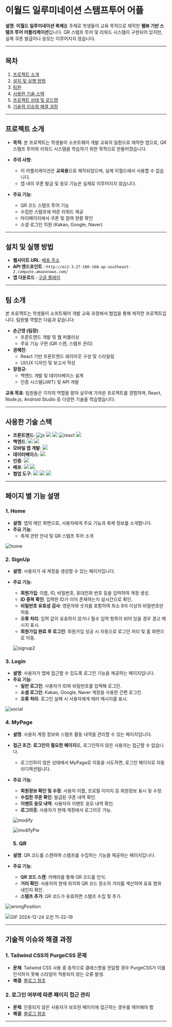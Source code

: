 # 이월드 일루미네이션 스탬프투어 어플

**설명**: **이월드 일루미네이션 축제**를 주제로 학생들이 교육 목적으로 제작한 **웹뷰 기반 스탬프 투어 어플리케이션**입니다. QR 스탬프 투어 및 리워드 시스템이 구현되어 있지만, 실제 쿠폰 발급이나 응모는 이루어지지 않습니다.

---

## 목차

1. [프로젝트 소개](#프로젝트-소개)
2. [설치 및 실행 방법](#설치-및-실행-방법)
3. [팀원](#팀원)
4. [사용한 기술 스택](#사용한-기술-스택)
5. [프로젝트 상태 및 로드맵](#프로젝트-상태-및-로드맵)
6. [기술적 이슈와 해결 과정](#기술적-이슈와-해결-과정)

---

## 프로젝트 소개

- **목적**: 본 프로젝트는 학생들이 소프트웨어 개발 교육의 일환으로 제작한 앱으로, QR 스탬프 투어와 리워드 시스템을 학습하기 위한 목적으로 만들어졌습니다.

- **주의 사항**:

  - 이 어플리케이션은 **교육용**으로 제작되었으며, 실제 이월드에서 사용할 수 없습니다.
  - 앱 내의 쿠폰 발급 및 응모 기능은 실제로 이루어지지 않습니다.

- **주요 기능**:
  - QR 코드 스탬프 투어 기능
  - 수집한 스탬프에 따른 리워드 제공
  - 마이페이지에서 쿠폰 및 참여 현황 확인
  - 소셜 로그인 지원 (Kakao, Google, Naver)

---

## 설치 및 실행 방법

- **웹사이트 URL**: [배포 주소](https://eworld-illumination.netlify.app/)
- **API 엔드포인트** : `http://ec2-3-27-186-168.ap-southeast-2.compute.amazonaws.com/`
- **앱 다운로드** : [구글 플레이](https://play.google.com/store/apps/details?id=com.luminote.eworld)

---

## 팀 소개

본 프로젝트는 학생들이 소프트웨어 개발 교육 과정에서 협업을 통해 제작한 프로젝트입니다. 팀원별 역할은 다음과 같습니다:

- **손근영 (팀장)**:
  - 프론트엔드 개발 및 웹 퍼블리싱
  - 주요 기능 구현 (QR 스캔, 스탬프 관리)
- **권혜진**:
  - React 기반 프론트엔드 레이아웃 구성 및 스타일링
  - UI/UX 디자인 및 보고서 작성
- **장정규**:
  - 백엔드 개발 및 데이터베이스 설계
  - 인증 시스템(JWT) 및 API 개발

**교육 목표**: 팀원들은 각자의 역할을 맡아 실무에 가까운 프로젝트를 경험하며, React, Node.js, Android Studio 등 다양한 기술을 학습했습니다.

---

## 사용한 기술 스택

- **프론트엔드**: ![js](https://img.shields.io/badge/JavaScript-F7DF1E?style=for-the-badge&logo=JavaScript&logoColor=white) ![](https://img.shields.io/badge/HTML5-E34F26?style=for-the-badge&logo=html5&logoColor=white) ![](https://img.shields.io/badge/CSS3-1572B6?style=for-the-badge&logo=css3&logoColor=white) ![react](https://img.shields.io/badge/React-20232A?style=for-the-badge&logo=react&logoColor=61DAFB) ![](https://img.shields.io/badge/Tailwind_CSS-38B2AC?style=for-the-badge&logo=tailwind-css&logoColor=white)
- **백엔드**: ![](https://img.shields.io/badge/Node.js-43853D?style=for-the-badge&logo=node.js&logoColor=white) ![](https://img.shields.io/badge/Express.js-404D59?style=for-the-badge) ![]()
- **모바일 앱 개발**: ![](https://img.shields.io/badge/Android_Studio-3DDC84?style=for-the-badge&logo=android-studio&logoColor=white)
- **데이터베이스**: ![](https://img.shields.io/badge/MySQL-00000F?style=for-the-badge&logo=mysql&logoColor=white)
- **인증**: ![](https://img.shields.io/badge/json%20web%20tokens-323330?style=for-the-badge&logo=json-web-tokens&logoColor=pink)
- **배포**: ![](https://img.shields.io/badge/Netlify-00C7B7?style=for-the-badge&logo=netlify&logoColor=white) ![](https://img.shields.io/badge/Amazon_AWS-232F3E?style=for-the-badge&logo=amazon-aws&logoColor=white)
- **협업 도구**: ![](https://img.shields.io/badge/GIT-E44C30?style=for-the-badge&logo=git&logoColor=white) ![](https://img.shields.io/badge/GitHub-100000?style=for-the-badge&logo=github&logoColor=white) ![](https://img.shields.io/badge/Notion-000000?style=for-the-badge&logo=notion&logoColor=white)

---

## 페이지 별 기능 설명

### 1. **Home**

- **설명**: 앱의 메인 화면으로, 사용자에게 주요 기능과 축제 정보를 소개합니다.
- **주요 기능**:
  - 축제 관련 안내 및 QR 스탬프 투어 소개

![home](https://github.com/user-attachments/assets/d44533bd-d26d-44a1-9f34-016172ef1110)

### 2. **SignUp**

- **설명**: 사용자가 새 계정을 생성할 수 있는 페이지입니다.
- **주요 기능**:

  - **회원가입**: 이름, ID, 비밀번호, 휴대전화 번호 등을 입력하여 계정 생성.
  - **ID 중복 확인**: 입력한 ID가 이미 존재하는지 실시간으로 확인.
  - **비밀번호 유효성 검사**: 영문자와 숫자를 포함하여 최소 8자 이상의 비밀번호만 허용.
  - **오류 처리**: 입력 값이 유효하지 않거나 필수 입력 항목이 비어 있을 경우 경고 메시지 표시.
  - **회원가입 완료 후 로그인**: 회원가입 성공 시 자동으로 로그인 처리 및 홈 화면으로 이동.

  ![signup2](https://github.com/user-attachments/assets/86f918f4-69f7-4f91-bad6-00af32a046c5)

### 3. **Login**

- **설명**: 사용자가 앱에 접근할 수 있도록 로그인 기능을 제공하는 페이지입니다.
- **주요 기능**:
  - **일반 로그인**: 사용자가 ID와 비밀번호를 입력해 로그인.
  - **소셜 로그인**: Kakao, Google, Naver 계정을 사용한 간편 로그인.
  - **오류 처리**: 로그인 실패 시 사용자에게 에러 메시지를 표시.

![social](https://github.com/user-attachments/assets/567afc4b-9294-4272-b381-f6466fd4d833)

### 4. **MyPage**

- **설명**: 사용자 계정 정보와 스탬프 활동 내역을 관리할 수 있는 페이지입니다.
- **접근 조건**: **로그인이 필요한 페이지**로, 로그인하지 않은 사용자는 접근할 수 없습니다.

  - 로그인하지 않은 상태에서 MyPage로 이동을 시도하면, 로그인 페이지로 자동 리디렉션됩니다.

- **주요 기능**:

  - **회원정보 확인 및 수정**: 사용자 이름, 프로필 이미지 등 회원정보 표시 및 수정.
  - **수집한 쿠폰 확인**: 발급된 쿠폰 내역 확인.
  - **이벤트 응모 내역**: 사용자의 이벤트 응모 내역 확인.
  - **로그아웃**: 사용자가 현재 계정에서 로그아웃 가능.

  ![modify](https://github.com/user-attachments/assets/f285d203-6293-4a1b-af36-28a5e6431977)

  ![modifyPw](https://github.com/user-attachments/assets/79fde302-f3d2-4fb4-832c-0fe2599a2f84)

  ### 5. **QR**

- **설명**: QR 코드를 스캔하여 스탬프를 수집하는 기능을 제공하는 페이지입니다.
- **주요 기능**:
  - **QR 코드 스캔**: 카메라를 통해 QR 코드를 인식.
  - **거리 확인**: 사용자의 현재 위치와 QR 코드 장소의 거리를 계산하여 유효 범위 내인지 확인.
  - **스탬프 추가**: QR 코드가 유효하면 스탬프 수집 및 추가.

![wrongPosition](https://github.com/user-attachments/assets/fecc7c22-dd94-4add-9c27-0705101f43f1)

![GIF 2024-12-24 오전 11-32-19](https://github.com/user-attachments/assets/fc227403-0e4d-4b0e-baab-57168209e325)


---

## 기술적 이슈와 해결 과정

### 1. **Tailwind CSS의 PurgeCSS 문제**

- **문제**: Tailwind CSS 사용 중 동적으로 클래스명을 전달할 경우 PurgeCSS가 이를 인식하지 못해 스타일이 적용되지 않는 오류 발생.
- **해결**: [블로그 참조](https://velog.io/@llllll18/React-Tailwind-CSS-%EB%AC%B8%EC%A0%9C%ED%95%B4%EA%B2%B0-1-2revefvt)

### 2. 로그인 여부에 따른 페이지 접근 관리

- **문제**: 인증되지 않은 사용자가 보호된 페이지에 접근하는 경우를 제어해야 함
- **해결**: [블로그 참조](https://velog.io/@llllll18/React-Protected-Router%EB%A1%9C-%EB%A1%9C%EA%B7%B8%EC%9D%B8-%EC%97%AC%EB%B6%80%EC%97%90-%EB%94%B0%EB%A5%B8-%ED%8E%98%EC%9D%B4%EC%A7%80-%EC%A0%91%EA%B7%BC-%EA%B4%80%EB%A6%AC%ED%95%98%EA%B8%B0)

---
